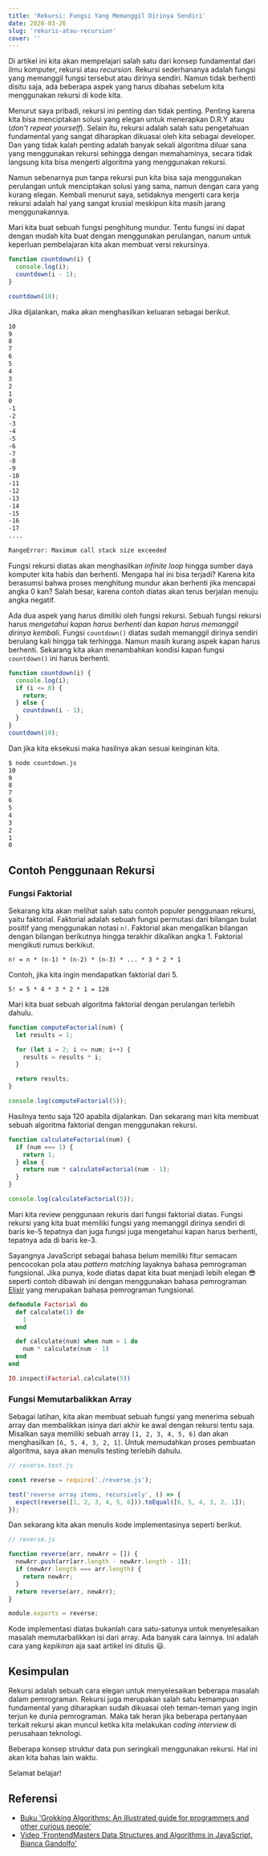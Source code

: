 ```yaml
---
title: 'Rekursi: Fungsi Yang Memanggil Dirinya Sendiri'
date: 2020-03-26
slug: 'rekuris-atau-recursion'
cover: ''
---
```


Di artikel ini kita akan mempelajari salah satu dari konsep fundamental dari ilmu komputer, rekursi atau _recursion_. Rekursi sederhananya adalah fungsi yang memanggil fungsi tersebut atau dirinya sendiri. Namun tidak berhenti disitu saja, ada beberapa aspek yang harus dibahas sebelum kita menggunakan rekursi di kode kita.

Menurut saya pribadi, rekursi ini penting dan tidak penting. Penting karena kita bisa menciptakan solusi yang elegan untuk menerapkan D.R.Y atau (_don't repeat yourself_). Selain itu, rekursi adalah salah satu pengetahuan fundamental yang sangat diharapkan dikuasai oleh kita sebagai developer. Dan yang tidak kalah penting adalah banyak sekali algoritma diluar sana yang menggunakan rekursi sehingga dengan memahaminya, secara tidak langsung kita bisa mengerti algoritma yang menggunakan rekursi.

Namun sebenarnya pun tanpa rekursi pun kita bisa saja menggunakan perulangan untuk menciptakan solusi yang sama, namun dengan cara yang kurang elegan. Kembali menurut saya, setidaknya mengerti cara kerja rekursi adalah hal yang sangat krusial meskipun kita masih jarang menggunakannya.

Mari kita buat sebuah fungsi penghitung mundur. Tentu fungsi ini dapat dengan mudah kita buat dengan menggunakan perulangan, nanum untuk keperluan pembelajaran kita akan membuat versi rekursinya.

```javascript
function countdown(i) {
  console.log(i);
  countdown(i - 1);
}

countdown(10);
```

Jika dijalankan, maka akan menghasilkan keluaran sebagai berikut.

```txt
10
9
8
7
6
5
4
3
2
1
0
-1
-2
-3
-4
-5
-6
-7
-8
-9
-10
-11
-12
-13
-14
-15
-16
-17
....

RangeError: Maximum call stack size exceeded
```

Fungsi rekursi diatas akan menghasilkan _infinite loop_ hingga sumber daya komputer kita habis dan berhenti. Mengapa hal ini bisa terjadi? Karena kita berasumsi bahwa proses menghitung mundur akan berhenti jika mencapai angka 0 kan? Salah besar, karena contoh diatas akan terus berjalan menuju angka negatif.

Ada dua aspek yang harus dimiliki oleh fungsi rekursi. Sebuah fungsi rekursi harus _mengetahui kapan harus berhenti_ dan _kapan harus memanggil dirinya kembali_. Fungsi `countdown()` diatas sudah memanggil dirinya sendiri berulang kali hingga tak terhingga. Namun masih kurang aspek kapan harus berhenti. Sekarang kita akan menambahkan kondisi kapan fungsi `countdown()` ini harus berhenti.

```javascript
function countdown(i) {
  console.log(i);
  if (i <= 0) {
    return;
  } else {
    countdown(i - 1);
  }
}
countdown(10);
```

Dan jika kita eksekusi maka hasilnya akan sesuai keinginan kita.

```txt
$ node countdown.js
10
9
8
7
6
5
4
3
2
1
0
```

## Contoh Penggunaan Rekursi

### Fungsi Faktorial

Sekarang kita akan melihat salah satu contoh populer penggunaan rekursi, yaitu
faktorial. Faktorial adalah sebuah fungsi permutasi dari bilangan bulat positif
yang menggunakan notasi `n!`. Faktorial akan mengalikan bilangan dengan bilangan
berikutnya hingga terakhir dikalikan angka 1. Faktorial mengikuti rumus berkikut.

`n! = n * (n-1) * (n-2) * (n-3) * ... * 3 * 2 * 1`

Contoh, jika kita ingin mendapatkan faktorial dari 5.

`5! = 5 * 4 * 3 * 2 * 1 = 120`

Mari kita buat sebuah algoritma faktorial dengan perulangan terlebih dahulu.

```javascript
function computeFactorial(num) {
  let results = 1;

  for (let i = 2; i <= num; i++) {
    results = results * i;
  }

  return results;
}

console.log(computeFactorial(5));
```

Hasilnya tentu saja 120 apabila dijalankan. Dan sekarang mari kita membuat sebuah algoritma faktorial dengan menggunakan rekursi.

```javascript
function calculateFactorial(num) {
  if (num === 1) {
    return 1;
  } else {
    return num * calculateFactorial(num - 1);
  }
}

console.log(calculateFactorial(5));
```

Mari kita review penggunaan rekuris dari fungsi faktorial diatas. Fungsi rekursi
yang kita buat memiliki fungsi yang memanggil dirinya sendiri di baris ke-5
tepatnya dan juga fungsi juga mengetahui kapan harus berhenti, tepatnya ada di
baris ke-3.

Sayangnya JavaScript sebagai bahasa belum memiliki fitur semacam pencocokan pola
atau _pattern matching_ layaknya bahasa pemrograman fungsional. Jika punya, kode
diatas dapat kita buat menjadi lebih elegan 😎 seperti contoh dibawah ini dengan
menggunakan bahasa pemrograman [Elixir](https://elixir-lang.org) yang merupakan bahasa pemrograman fungsional.

```elixir
defmodule Factorial do
  def calculate(1) do
    1
  end

  def calculate(num) when num > 1 do
    num * calculate(num - 1)
  end
end

IO.inspect(Factorial.calculate(5))
```

### Fungsi Memutarbalikkan Array

Sebagai latihan, kita akan membuat sebuah fungsi yang menerima sebuah array dan
membalikkan isinya dari akhir ke awal dengan rekursi tentu saja. Misalkan saya
memiliki sebuah array `[1, 2, 3, 4, 5, 6]` dan akan menghasilkan `[6, 5, 4, 3, 2, 1]`. Untuk memudahkan proses pembuatan algoritma, saya akan menulis testing
terlebih dahulu.

```javascript
// reverse.test.js

const reverse = require('./reverse.js');

test('reverse array items, recursively', () => {
  expect(reverse([1, 2, 3, 4, 5, 6])).toEqual([6, 5, 4, 3, 2, 1]);
});
```

Dan sekarang kita akan menulis kode implementasinya seperti berikut.

```javascript
// reverse.js

function reverse(arr, newArr = []) {
  newArr.push(arr[arr.length - newArr.length - 1]);
  if (newArr.length === arr.length) {
    return newArr;
  }
  return reverse(arr, newArr);
}

module.exports = reverse;
```

Kode implementasi diatas bukanlah cara satu-satunya untuk menyelesaikan masalah
memutarbalikkan isi dari array. Ada banyak cara lainnya. Ini adalah cara yang
_kepikiran_ aja saat artikel ini ditulis 😃.

## Kesimpulan

Rekursi adalah sebuah cara elegan untuk menyelesaikan beberapa masalah dalam
pemrograman. Rekursi juga merupakan salah satu kemampuan fundamental yang
diharapkan sudah dikuasai oleh teman-teman yang ingin terjun ke dunia
pemrograman. Maka tak heran jika beberapa pertanyaan terkait rekursi akan muncul
ketika kita melakukan _coding interview_ di perusahaan teknologi.

Beberapa konsep struktur data pun seringkali menggunakan rekursi. Hal ini akan
kita bahas lain waktu.

Selamat belajar!

## Referensi

- [Buku 'Grokking Algorithms: An illustrated guide for programmers and other curious people'](https://www.manning.com/books/grokking-algorithms)
- [Video 'FrontendMasters Data Structures and Algorithms in JavaScript, Bianca Gandolfo'](https://frontendmasters.com/courses/data-structures-algorithms/)
